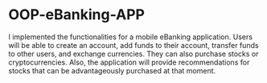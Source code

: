 # OOP-eBanking-APP

I implemented the functionalities for a mobile eBanking application. Users will be able to create an account, add funds to their account, transfer funds to other users, and exchange currencies. They can also purchase stocks or cryptocurrencies. Also, the application will provide recommendations for stocks that can be advantageously purchased at that moment.
